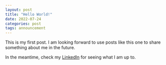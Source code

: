 ```yaml
---
layout: post
title: "Hello World!"
date: 2022-07-24
categories: post
tags: announcement
---
```

This is my first post. I am looking forward to use posts like this one to share something about me in the future.

In the meantime, check my [LinkedIn](https://www.linkedin.com/in/janspoerer/) for seeing what I am up to.